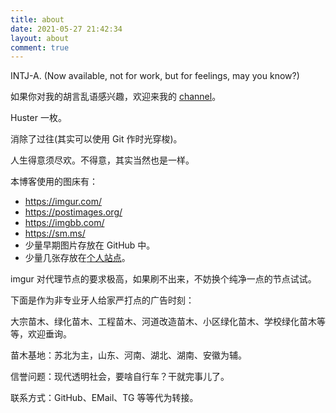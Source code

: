 ```yaml
---
title: about
date: 2021-05-27 21:42:34
layout: about
comment: true
---
```


INTJ-A. (Now available, not for work, but for feelings, may you know?)

如果你对我的胡言乱语感兴趣，欢迎来我的 [channel](https://t.me/fanychannel)。

Huster 一枚。

消除了过往(其实可以使用 Git 作时光穿梭)。

人生得意须尽欢。不得意，其实当然也是一样。

本博客使用的图床有：

- <https://imgur.com/>
- <https://postimages.org/>
- <https://imgbb.com/>
- <https://sm.ms/>
- 少量早期图片存放在 GitHub 中。
- 少量几张存放在[个人站点](https://fanyfull.top)。

imgur 对代理节点的要求极高，如果刷不出来，不妨换个纯净一点的节点试试。

下面是作为非专业牙人给家严打点的广告时刻：

大宗苗木、绿化苗木、工程苗木、河道改造苗木、小区绿化苗木、学校绿化苗木等等，欢迎垂询。

苗木基地：苏北为主，山东、河南、湖北、湖南、安徽为辅。

信誉问题：现代透明社会，要啥自行车？干就完事儿了。

联系方式：GitHub、EMail、TG 等等代为转接。
